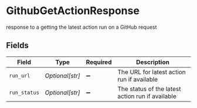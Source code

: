# GithubGetActionResponse

response to a getting the latest action run on a GitHub request


## Fields

| Field                                            | Type                                             | Required                                         | Description                                      |
| ------------------------------------------------ | ------------------------------------------------ | ------------------------------------------------ | ------------------------------------------------ |
| `run_url`                                        | *Optional[str]*                                  | :heavy_minus_sign:                               | The URL for latest action run if available       |
| `run_status`                                     | *Optional[str]*                                  | :heavy_minus_sign:                               | The status of the latest action run if available |